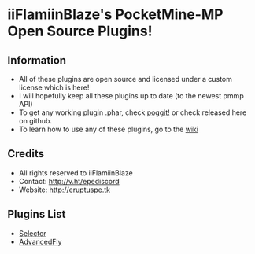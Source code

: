 # iiFlamiinBlaze's PocketMine-MP Open Source Plugins!

## Information
* All of these plugins are open source and licensed under a custom license which is here!
* I will hopefully keep all these plugins up to date (to the newest pmmp API)
* To get any working plugin .phar, check [poggit!](https://poggit.pmmp.io/ci/iiFlamiinBlaze/PocketMine-Plugins) or check released here on github.
* To learn how to use any of these plugins, go to the [wiki](https://github.com/iiFlamiinBlaze/PocketMine-Plugins/wiki)

## Credits
* All rights reserved to iiFlamiinBlaze
* Contact: http://v.ht/epediscord
* Website: http://eruptuspe.tk

## Plugins List
* [Selector](https://github.com/iiFlamiinBlaze/PocketMine-Plugins/blob/master/Selector)
* [AdvancedFly](https://github.com/iiFlamiinBlaze/PocketMine-Plugins/blob/master/AdvancedFly)
